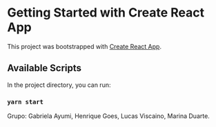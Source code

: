 # Getting Started with Create React App

This project was bootstrapped with [Create React App](https://github.com/facebook/create-react-app).

## Available Scripts

In the project directory, you can run:

### `yarn start`

Grupo: Gabriela Ayumi, Henrique Goes, Lucas Viscaino, Marina Duarte.

